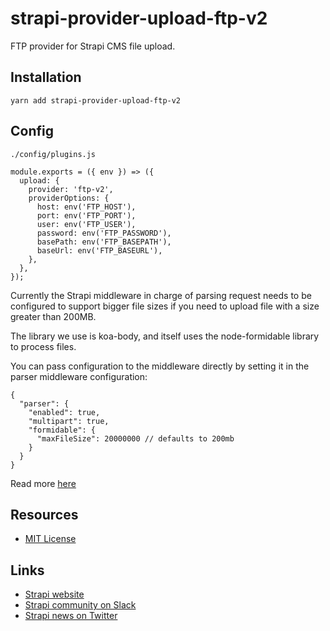 # strapi-provider-upload-ftp-v2

FTP provider for Strapi CMS file upload.

## Installation

```
yarn add strapi-provider-upload-ftp-v2
```

## Config

`./config/plugins.js`

```
module.exports = ({ env }) => ({
  upload: {
    provider: 'ftp-v2',
    providerOptions: {
      host: env('FTP_HOST'),
      port: env('FTP_PORT'),
      user: env('FTP_USER'),
      password: env('FTP_PASSWORD'),
      basePath: env('FTP_BASEPATH'),
      baseUrl: env('FTP_BASEURL'),
    },
  },
});
```

Currently the Strapi middleware in charge of parsing request needs to be configured to support bigger file sizes if you need to upload file with a size greater than 200MB.

The library we use is koa-body, and itself uses the node-formidable library to process files.

You can pass configuration to the middleware directly by setting it in the parser middleware configuration:

```
{
  "parser": {
    "enabled": true,
    "multipart": true,
    "formidable": {
      "maxFileSize": 20000000 // defaults to 200mb
    }
  }
}
```
Read more [here](https://strapi.io/documentation/v3.x/plugins/upload.html#upload)

## Resources

- [MIT License](LICENSE.md)

## Links

- [Strapi website](http://strapi.io/)
- [Strapi community on Slack](http://slack.strapi.io)
- [Strapi news on Twitter](https://twitter.com/strapijs)

